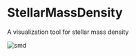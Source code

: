 # StellarMassDensity
 A visualization tool for stellar mass density

![smd](https://user-images.githubusercontent.com/74695555/107076443-ad9f5880-67a8-11eb-9006-071ca962d193.png)
